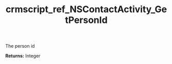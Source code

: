 ﻿---
title: crmscript_ref_NSContactActivity_GetPersonId
description: Integer NSContactActivity.GetPersonId()
intellisense: NSContactActivity.GetPersonId
keywords: NSContactActivity, GetPersonId
so.topic: reference
---

The person id

**Returns:** Integer


